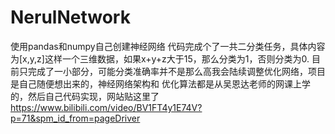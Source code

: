 # NerulNetwork
使用pandas和numpy自己创建神经网络
代码完成个了一共二分类任务，具体内容为[x,y,z]这样一个三维数据，如果x+y+z大于15，那么分类为1，否则分类为0.
目前只完成了一小部分，可能分类准确率并不是那么高我会陆续调整优化网络，项目是自己随便想出来的，神经网络架构和
优化算法都是从吴恩达老师的网课上学的，然后自己代码实现，网站贴这里了
https://www.bilibili.com/video/BV1FT4y1E74V?p=71&spm_id_from=pageDriver

